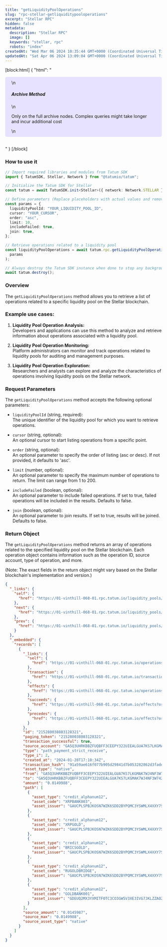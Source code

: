 ```yaml
---
title: "getLiquidityPoolOperations"
slug: "rpc-stellar-getliquiditypooloperations"
excerpt: "Stellar RPC"
hidden: false
metadata: 
  description: "Stellar RPC"
  image: []
  keywords: "stellar, rpc"
  robots: "index"
createdAt: "Wed Mar 06 2024 10:35:44 GMT+0000 (Coordinated Universal Time)"
updatedAt: "Sat Apr 06 2024 13:09:04 GMT+0000 (Coordinated Universal Time)"
---
```

[block:html]
{
  "html": "<div style="padding: 10px 20px; border-radius: 5px; background-color: #e6e2ff; margin: 0 0 30px 0;">\n  <h5>Archive Method</h5>\n  <p>Only on the full archive nodes. Complex queries might take longer and incur additional cost</p>\n</div>"
}
[/block]


### How to use it

```typescript
// Import required libraries and modules from Tatum SDK
import { TatumSDK, Stellar, Network } from "@tatumio/tatum";

// Initialize the Tatum SDK for Stellar
const tatum = await TatumSDK.init<Stellar>({ network: Network.STELLAR });

// Define parameters (Replace placeholders with actual values and remove redundant)
const params = {
  liquidityPoolId: "YOUR_LIQUIDITY_POOL_ID",
  cursor: "YOUR_CURSOR",
  order: "asc",
  limit: 10,
  includeFailed: true,
  join: true,
};

// Retrieve operations related to a liquidity pool
const liquidityPoolOperations = await tatum.rpc.getLiquidityPoolOperations(
  params
);

// Always destroy the Tatum SDK instance when done to stop any background processes
await tatum.destroy();
```

### Overview

The `getLiquidityPoolOperations` method allows you to retrieve a list of operations related to a specific liquidity pool on the Stellar blockchain.

### Example use cases:

1. **Liquidity Pool Operation Analysis:**  
   Developers and applications can use this method to analyze and retrieve information about operations associated with a liquidity pool.

2. **Liquidity Pool Operation Monitoring:**  
   Platform administrators can monitor and track operations related to liquidity pools for auditing and management purposes.

3. **Liquidity Pool Operation Exploration:**  
   Researchers and analysts can explore and analyze the characteristics of operations involving liquidity pools on the Stellar network.

### Request Parameters

The `getLiquidityPoolOperations` method accepts the following optional parameters:

- `liquidityPoolId` (string, required):  
  The unique identifier of the liquidity pool for which you want to retrieve operations.

- `cursor` (string, optional):  
  An optional cursor to start listing operations from a specific point.

- `order` (string, optional):  
  An optional parameter to specify the order of listing (asc or desc). If not provided, it defaults to 'asc'.

- `limit` (number, optional):  
  An optional parameter to specify the maximum number of operations to return. The limit can range from 1 to 200.

- `includeFailed` (boolean, optional):  
  An optional parameter to include failed operations. If set to true, failed operations will be included in the results. Defaults to false.

- `join` (boolean, optional):  
  An optional parameter to join results. If set to true, results will be joined. Defaults to false.

### Return Object

The `getLiquidityPoolOperations` method returns an array of operations related to the specified liquidity pool on the Stellar blockchain. Each operation object contains information such as the operation ID, source account, type of operation, and more.

(Note: The exact fields in the return object might vary based on the Stellar blockchain's implementation and version.)

```json
{
  "_links": {
    "self": {
      "href": "https://01-vinthill-068-01.rpc.tatum.io/liquidity_pools/0000a8198b5e25994c1ca5b0556faeb27325ac746296944144e0a7406d501e8a/operations?cursor=&limit=10&order=asc"
    },
    "next": {
      "href": "https://01-vinthill-068-01.rpc.tatum.io/liquidity_pools/0000a8198b5e25994c1ca5b0556faeb27325ac746296944144e0a7406d501e8a/operations?cursor=215379467295031297&limit=10&order=asc"
    },
    "prev": {
      "href": "https://01-vinthill-068-01.rpc.tatum.io/liquidity_pools/0000a8198b5e25994c1ca5b0556faeb27325ac746296944144e0a7406d501e8a/operations?cursor=215280038803128321&limit=10&order=desc"
    }
  },
  "_embedded": {
    "records": [
      {
        "_links": {
          "self": {
            "href": "https://01-vinthill-068-01.rpc.tatum.io/operations/215280038803128321"
          },
          "transaction": {
            "href": "https://01-vinthill-068-01.rpc.tatum.io/transactions/91a59ae616f077b905d29841d7b053282862d3fade107163ea9256847588ef56"
          },
          "effects": {
            "href": "https://01-vinthill-068-01.rpc.tatum.io/operations/215280038803128321/effects"
          },
          "succeeds": {
            "href": "https://01-vinthill-068-01.rpc.tatum.io/effects?order=desc&cursor=215280038803128321"
          },
          "precedes": {
            "href": "https://01-vinthill-068-01.rpc.tatum.io/effects?order=asc&cursor=215280038803128321"
          }
        },
        "id": "215280038803128321",
        "paging_token": "215280038803128321",
        "transaction_successful": true,
        "source_account": "GA5Q3UHRKBBZFUQBFF3CEEPY322UIEALGUA7KS7LKGMAK7WJ4NF3W742",
        "type": "path_payment_strict_receive",
        "type_i": 2,
        "created_at": "2024-01-28T17:10:34Z",
        "transaction_hash": "91a59ae616f077b905d29841d7b053282862d3fade107163ea9256847588ef56",
        "asset_type": "native",
        "from": "GA5Q3UHRKBBZFUQBFF3CEEPY322UIEALGUA7KS7LKGMAK7WJ4NF3W742",
        "to": "GA5Q3UHRKBBZFUQBFF3CEEPY322UIEALGUA7KS7LKGMAK7WJ4NF3W742",
        "amount": "0.0149988",
        "path": [
          {
            "asset_type": "credit_alphanum12",
            "asset_code": "XRPBANK003",
            "asset_issuer": "GAUCPLSPBJKOSN7WZK6SDD2BYPQMC3YSWMLX4XXY7S4JPQFLJXEINDUS"
          },
          {
            "asset_type": "credit_alphanum12",
            "asset_code": "XRPGOLD",
            "asset_issuer": "GAUCPLSPBJKOSN7WZK6SDD2BYPQMC3YSWMLX4XXY7S4JPQFLJXEINDUS"
          },
          {
            "asset_type": "credit_alphanum12",
            "asset_code": "BRICSGOLD",
            "asset_issuer": "GAUCPLSPBJKOSN7WZK6SDD2BYPQMC3YSWMLX4XXY7S4JPQFLJXEINDUS"
          },
          {
            "asset_type": "credit_alphanum12",
            "asset_code": "RUGOLDBRIDGE",
            "asset_issuer": "GAUCPLSPBJKOSN7WZK6SDD2BYPQMC3YSWMLX4XXY7S4JPQFLJXEINDUS"
          },
          {
            "asset_type": "credit_alphanum12",
            "asset_code": "GOLDBANK001",
            "asset_issuer": "GDEUQ2MX3YXMITFOTC3CO3GW5V3XE3IVG7JKLZZAOZ7WFYIN256INDUS"
          }
        ],
        "source_amount": "0.0145987",
        "source_max": "0.0149988",
        "source_asset_type": "native"
      }
    ]
  }
}
```
